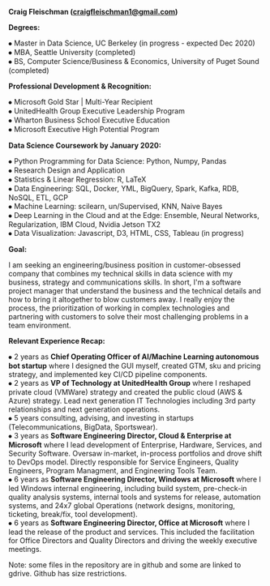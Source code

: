 **Craig Fleischman (craigfleischman1@gmail.com)**  
 
**Degrees:**  
  
⦁	Master in Data Science, UC Berkeley (in progress - expected Dec 2020)  
⦁	MBA, Seattle University (completed)  
⦁	BS, Computer Science/Business & Economics, University of Puget Sound (completed)  
  
**Professional Development & Recognition:**  
  
⦁	Microsoft Gold Star | Multi-Year Recipient  
⦁	UnitedHealth Group Executive Leadership Program  
⦁	Wharton Business School Executive Education  
⦁	Microsoft Executive High Potential Program  
  
**Data Science Coursework by January 2020:**  
  
⦁	Python Programming for Data Science: Python, Numpy, Pandas  
⦁	Research Design and Application  
⦁	Statistics & Linear Regression: R, LaTeX  
⦁	Data Engineering: SQL, Docker, YML, BigQuery, Spark, Kafka, RDB, NoSQL, ETL, GCP  
⦁	Machine Learning: scilearn, un/Supervised, KNN, Naive Bayes  
⦁	Deep Learning in the Cloud and at the Edge: Ensemble, Neural Networks, Regularization, IBM Cloud, Nvidia Jetson TX2  
⦁	Data Visualization: Javascript, D3, HTML, CSS, Tableau (in progress)  
  
**Goal:**  
  
I am seeking an engineering/business position in customer-obsessed company  that combines my technical skills in data science with my business, strategy and communications skills. In short, I'm a software project manager that understand the business and the technical details and how to bring it altogether to blow customers away. I really enjoy the process, the prioritization of working in complex technologies and partnering with customers to solve their most challenging problems in a team environment.

**Relevant Experience Recap:**  
  
⦁	2 years as **Chief Operating Officer of AI/Machine Learning autonomous bot startup** where I designed the GUI myself, created GTM, sku and pricing strategy, and implemented key CI/CD pipeline components.   
⦁	2 years as **VP of Technology at UnitedHealth Group** where I reshaped private cloud (VMWare) strategy and created the public cloud (AWS & Azure) strategy. Lead next generation IT Technologies including 3rd party relationships and next generation operations.  
⦁	5 years consulting, advising, and investing in startups (Telecommunications, BigData, Sportswear).  
⦁	3 years as **Software Engineering Director, Cloud & Enterprise at Microsoft** where I lead development of Enterprise, Hardware, Services, and Security Software. Oversaw in-market, in-process portfolios and drove shift to DevOps model.  Directly responsible for Service Engineers, Quality Engineers, Program Managment, and Engineering Tools Team.   
⦁	6 years as **Software Engineering Director, Windows at Microsoft** where I led Windows internal engineering, including build system, pre-check-in quality analysis systems, internal tools and systems for release, automation systems, and 24x7 global Operations (network designs, monitoring, ticketing, break/fix, tool development).  
⦁	6 years as **Software Engineering Director, Office at Microsoft** where I lead the release of the product and services. This included the facilitation for Office Directors and Quality Directors and driving the weekly executive meetings.  
  
Note: some files in the repository are in github and some are linked to gdrive. Github has size restrictions.  
